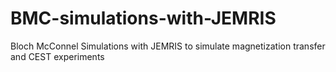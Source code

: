 # BMC-simulations-with-JEMRIS
Bloch McConnel Simulations with JEMRIS to simulate magnetization transfer and CEST experiments
